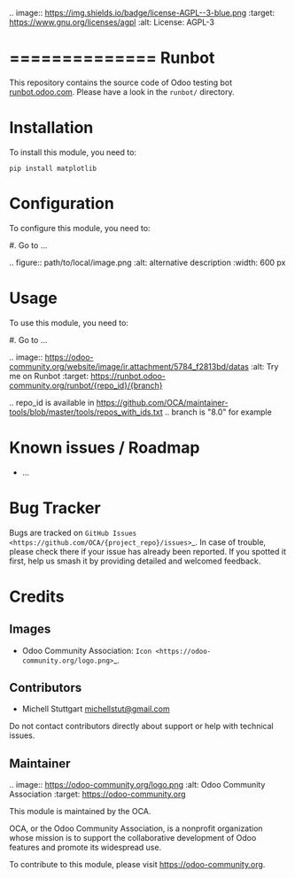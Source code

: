 .. image:: https://img.shields.io/badge/license-AGPL--3-blue.png
   :target: https://www.gnu.org/licenses/agpl
   :alt: License: AGPL-3

==============
Runbot
==============

This repository contains the source code of Odoo testing bot [runbot.odoo.com](http://runbot.odoo.com/runbot). Please have a look in the `runbot/` directory.

Installation
============

To install this module, you need to:

```
pip install matplotlib
```

Configuration
=============

To configure this module, you need to:

#. Go to ...

.. figure:: path/to/local/image.png
   :alt: alternative description
   :width: 600 px

Usage
=====

To use this module, you need to:

#. Go to ...

.. image:: https://odoo-community.org/website/image/ir.attachment/5784_f2813bd/datas
   :alt: Try me on Runbot
   :target: https://runbot.odoo-community.org/runbot/{repo_id}/{branch}

.. repo_id is available in https://github.com/OCA/maintainer-tools/blob/master/tools/repos_with_ids.txt
.. branch is "8.0" for example

Known issues / Roadmap
======================

* ...

Bug Tracker
===========

Bugs are tracked on `GitHub Issues
<https://github.com/OCA/{project_repo}/issues>`_. In case of trouble, please
check there if your issue has already been reported. If you spotted it first,
help us smash it by providing detailed and welcomed feedback.

Credits
=======

Images
------

* Odoo Community Association: `Icon <https://odoo-community.org/logo.png>`_.

Contributors
------------

* Michell Stuttgart <michellstut@gmail.com>

Do not contact contributors directly about support or help with technical issues.

Maintainer
----------

.. image:: https://odoo-community.org/logo.png
   :alt: Odoo Community Association
   :target: https://odoo-community.org

This module is maintained by the OCA.

OCA, or the Odoo Community Association, is a nonprofit organization whose
mission is to support the collaborative development of Odoo features and
promote its widespread use.

To contribute to this module, please visit https://odoo-community.org.